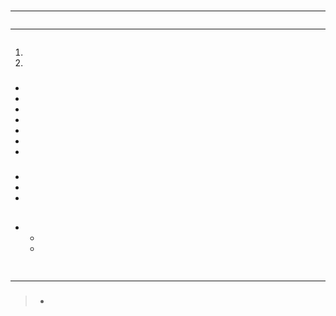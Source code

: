 # 

## 





---



![]()

---

[]()

![]()



1. []()
2. 



> []()

### 

#### 

> > []()



- 
- 
- 
- 
- 
- 
- 

##### 

- 
- 
- []()

### 











### 

#### 







#### 



> []()[]()







## 





## 



> 

[]()





### 

[]()

### 



> []()



[]()



- - 
  - 
  
  

> []()[]()[]()[]()

## 



![]()

---







[]()

### 



[]()[]()

> -







